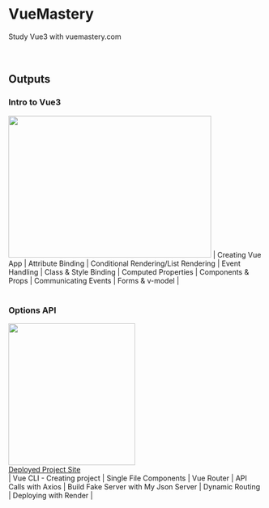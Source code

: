 # VueMastery
Study Vue3 with vuemastery.com
<br>
<br>
<br>
<h2>Outputs</h2>
<h3>Intro to Vue3</h3>
<img src="https://media.giphy.com/media/ZcimM8boJdV0cYHTEq/giphy.gif" width="400" height="280" />
| Creating Vue App | Attribute Binding | Conditional Rendering/List Rendering | Event Handling 
| Class & Style Binding | Computed Properties | Components & Props | Communicating Events | Forms & v-model |
<br>
<br>
<h3>Options API</h3>
<img src="https://media.giphy.com/media/Y2qIyKyYtWnZSMxcNF/giphy.gif" width="250" height="280" />
<div><a href="https://events-for-good-av48.onrender.com">Deployed Project Site</a><div>
| Vue CLI - Creating project | Single File Components | Vue Router | API Calls with Axios 
| Build Fake Server with My Json Server | Dynamic Routing | Deploying with Render |